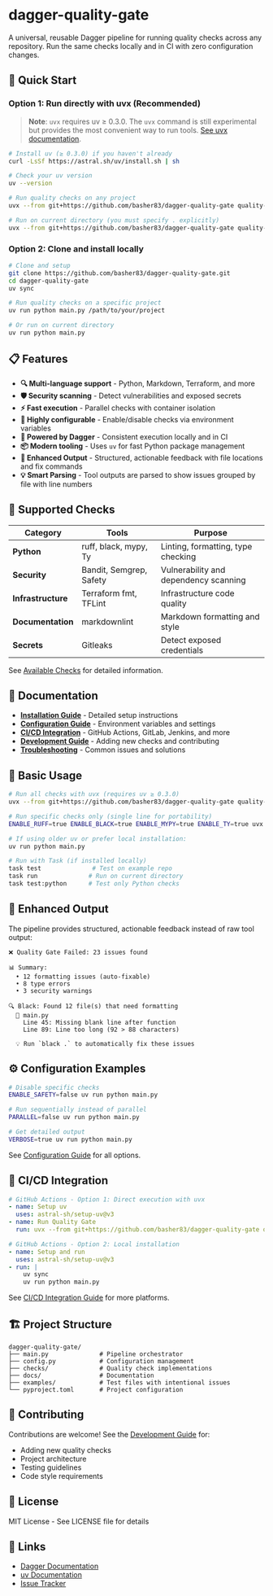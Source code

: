 # dagger-quality-gate

A universal, reusable Dagger pipeline for running quality checks across any repository. Run the same checks locally and in CI with zero configuration changes.

## 🚀 Quick Start

### Option 1: Run directly with uvx (Recommended)

> **Note**: `uvx` requires uv ≥ 0.3.0. The `uvx` command is still experimental but provides the most convenient way to run tools. [See uvx documentation](https://docs.astral.sh/uv/guides/tools/#running-tools).

```bash
# Install uv (≥ 0.3.0) if you haven't already
curl -LsSf https://astral.sh/uv/install.sh | sh

# Check your uv version
uv --version

# Run quality checks on any project
uvx --from git+https://github.com/basher83/dagger-quality-gate quality-gate /path/to/your/project

# Run on current directory (you must specify . explicitly)
uvx --from git+https://github.com/basher83/dagger-quality-gate quality-gate .
```

### Option 2: Clone and install locally

```bash
# Clone and setup
git clone https://github.com/basher83/dagger-quality-gate.git
cd dagger-quality-gate
uv sync

# Run quality checks on a specific project
uv run python main.py /path/to/your/project

# Or run on current directory
uv run python main.py
```

## 📋 Features

- **🔍 Multi-language support** - Python, Markdown, Terraform, and more
- **🛡️ Security scanning** - Detect vulnerabilities and exposed secrets
- **⚡ Fast execution** - Parallel checks with container isolation
- **🔧 Highly configurable** - Enable/disable checks via environment variables
- **🐳 Powered by Dagger** - Consistent execution locally and in CI
- **📦 Modern tooling** - Uses `uv` for fast Python package management
- **🎨 Enhanced Output** - Structured, actionable feedback with file locations and fix commands
- **💡 Smart Parsing** - Tool outputs are parsed to show issues grouped by file with line numbers

## 🧪 Supported Checks

| Category | Tools | Purpose |
|----------|-------|---------|
| **Python** | ruff, black, mypy, Ty | Linting, formatting, type checking |
| **Security** | Bandit, Semgrep, Safety | Vulnerability and dependency scanning |
| **Infrastructure** | Terraform fmt, TFLint | Infrastructure code quality |
| **Documentation** | markdownlint | Markdown formatting and style |
| **Secrets** | Gitleaks | Detect exposed credentials |

See [Available Checks](docs/checks.md) for detailed information.

## 📖 Documentation

- **[Installation Guide](docs/installation.md)** - Detailed setup instructions
- **[Configuration Guide](docs/configuration.md)** - Environment variables and settings
- **[CI/CD Integration](docs/ci-integration.md)** - GitHub Actions, GitLab, Jenkins, and more
- **[Development Guide](docs/development.md)** - Adding new checks and contributing
- **[Troubleshooting](docs/troubleshooting.md)** - Common issues and solutions

## 🎯 Basic Usage

```bash
# Run all checks with uvx (requires uv ≥ 0.3.0)
uvx --from git+https://github.com/basher83/dagger-quality-gate quality-gate

# Run specific checks only (single line for portability)
ENABLE_RUFF=true ENABLE_BLACK=true ENABLE_MYPY=true ENABLE_TY=true uvx --from git+https://github.com/basher83/dagger-quality-gate quality-gate

# If using older uv or prefer local installation:
uv run python main.py

# Run with Task (if installed locally)
task test              # Test on example repo
task run              # Run on current directory
task test:python      # Test only Python checks
```

## 🎨 Enhanced Output

The pipeline provides structured, actionable feedback instead of raw tool output:

```plaintext
❌ Quality Gate Failed: 23 issues found

📊 Summary:
  • 12 formatting issues (auto-fixable)
  • 8 type errors
  • 3 security warnings

🔍 Black: Found 12 file(s) that need formatting
  📁 main.py
    Line 45: Missing blank line after function
    Line 89: Line too long (92 > 88 characters)
  
  💡 Run `black .` to automatically fix these issues
```

## ⚙️ Configuration Examples

```bash
# Disable specific checks
ENABLE_SAFETY=false uv run python main.py

# Run sequentially instead of parallel
PARALLEL=false uv run python main.py

# Get detailed output
VERBOSE=true uv run python main.py
```

See [Configuration Guide](docs/configuration.md) for all options.

## 🐳 CI/CD Integration

```yaml
# GitHub Actions - Option 1: Direct execution with uvx
- name: Setup uv
  uses: astral-sh/setup-uv@v3
- name: Run Quality Gate
  run: uvx --from git+https://github.com/basher83/dagger-quality-gate quality-gate

# GitHub Actions - Option 2: Local installation
- name: Setup and run
  uses: astral-sh/setup-uv@v3
- run: |
    uv sync
    uv run python main.py
```

See [CI/CD Integration Guide](docs/ci-integration.md) for more platforms.

## 🏗️ Project Structure

```plaintext
dagger-quality-gate/
├── main.py              # Pipeline orchestrator
├── config.py            # Configuration management
├── checks/              # Quality check implementations
├── docs/                # Documentation
├── examples/            # Test files with intentional issues
└── pyproject.toml       # Project configuration
```

## 🤝 Contributing

Contributions are welcome! See the [Development Guide](docs/development.md) for:

- Adding new quality checks
- Project architecture
- Testing guidelines
- Code style requirements

## 📄 License

MIT License - See LICENSE file for details

## 🔗 Links

- [Dagger Documentation](https://docs.dagger.io/)
- [uv Documentation](https://github.com/astral-sh/uv)
- [Issue Tracker](https://github.com/basher83/dagger-quality-gate/issues)
